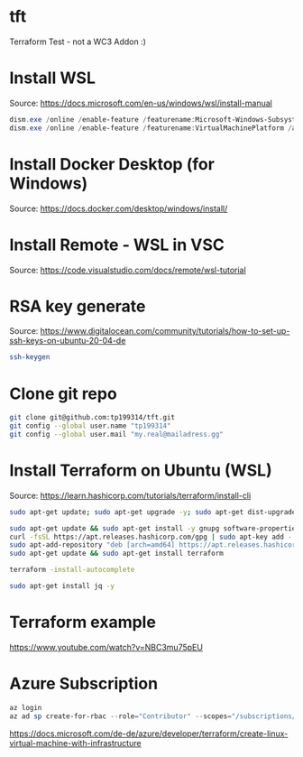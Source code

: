 # tft
Terraform Test - not a WC3 Addon :)

# Install WSL
Source: https://docs.microsoft.com/en-us/windows/wsl/install-manual

```powershell
dism.exe /online /enable-feature /featurename:Microsoft-Windows-Subsystem-Linux /all /norestart
dism.exe /online /enable-feature /featurename:VirtualMachinePlatform /all /norestart
```

# Install Docker Desktop (for Windows)
Source: https://docs.docker.com/desktop/windows/install/

# Install Remote - WSL in VSC
Source: https://code.visualstudio.com/docs/remote/wsl-tutorial

# RSA key generate
Source: https://www.digitalocean.com/community/tutorials/how-to-set-up-ssh-keys-on-ubuntu-20-04-de

```bash
ssh-keygen
```

# Clone git repo
```bash
git clone git@github.com:tp199314/tft.git
git config --global user.name "tp199314"
git config --global user.mail "my.real@mailadress.gg"
```

# Install Terraform on Ubuntu (WSL)
Source: https://learn.hashicorp.com/tutorials/terraform/install-cli

```bash
sudo apt-get update; sudo apt-get upgrade -y; sudo apt-get dist-upgrade -y; sudo apt-get autoremove -y; sudo apt-get autoclean -y; sudo apt-get install git

sudo apt-get update && sudo apt-get install -y gnupg software-properties-common curl
curl -fsSL https://apt.releases.hashicorp.com/gpg | sudo apt-key add -
sudo apt-add-repository "deb [arch=amd64] https://apt.releases.hashicorp.com $(lsb_release -cs) main"
sudo apt-get update && sudo apt-get install terraform

terraform -install-autocomplete

sudo apt-get install jq -y
```

# Terraform example
https://www.youtube.com/watch?v=NBC3mu75pEU

# Azure Subscription
```powershell
az login
az ad sp create-for-rbac --role="Contributor" --scopes="/subscriptions/xxx"
```

https://docs.microsoft.com/de-de/azure/developer/terraform/create-linux-virtual-machine-with-infrastructure